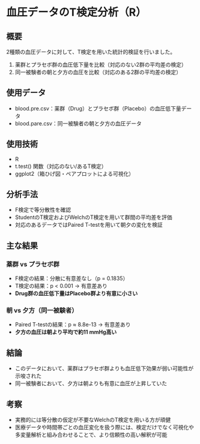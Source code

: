 # 血圧データのT検定分析（R）

## 概要
2種類の血圧データに対して、T検定を用いた統計的検証を行いました。  
1. 薬群とプラセボ群の血圧低下量を比較（対応のない2群の平均差の検定）  
2. 同一被験者の朝と夕方の血圧を比較（対応のある2群の平均差の検定）

## 使用データ
- blood.pre.csv：薬群（Drug）とプラセボ群（Placebo）の血圧低下量データ  
- blood.pare.csv：同一被験者の朝と夕方の血圧データ  

## 使用技術
- R  
- t.test() 関数（対応のない/あるT検定）  
- ggplot2（箱ひげ図・ペアプロットによる可視化）

## 分析手法
- F検定で等分散性を確認  
- StudentのT検定およびWelchのT検定を用いて群間の平均差を評価  
- 対応のあるデータではPaired T-testを用いて朝夕の変化を検証  

## 主な結果
### 薬群 vs プラセボ群
- F検定の結果：分散に有意差なし（p = 0.1835）  
- T検定の結果：p < 0.001 → 有意差あり  
- **Drug群の血圧低下量はPlacebo群より有意に小さい**  

### 朝 vs 夕方（同一被験者）
- Paired T-testの結果：p ≈ 8.8e-13 → 有意差あり  
- **夕方の血圧は朝より平均で約11 mmHg高い**  

## 結論
- このデータにおいて、薬群はプラセボ群よりも血圧低下効果が弱い可能性が示唆された  
- 同一被験者において、夕方は朝よりも有意に血圧が上昇していた  

## 考察
- 実務的には等分散の仮定が不要なWelchのT検定を用いる方が頑健  
- 医療データや時間帯ごとの血圧変化を扱う際には、検定だけでなく可視化や多変量解析と組み合わせることで、より信頼性の高い解釈が可能

